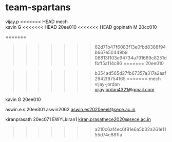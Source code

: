 # team-spartans
vijay.p
<<<<<<< HEAD
mech<br>
kavin G
<<<<<<< HEAD
20ee010
<<<<<<< HEAD
gopinath M
20cc010

=======
>>>>>>> 62d71b47f6083f13e0fbd8388f94b667e50449b9
>>>>>>> 08813f103e94734a791689c8251dfbff5a114c86
=======
20ee010<br>

>>>>>>> b354ad565d27fb67357a317a2aaf2942f9754165
=======
mech
vijay-jordan
vijayjordan4321@gmail.com

kavin G
20ee010


aswin.e.s
20ee301
aswin2062
aswin.es2020eeel@sece.ac.in

kiranprasath
20ec071
EWYLkiran1
kiran.prasathece2020@sece.ac.in
>>>>>>> a210c6af4ec6f81e6a5b32a261e1155d74e881fa
